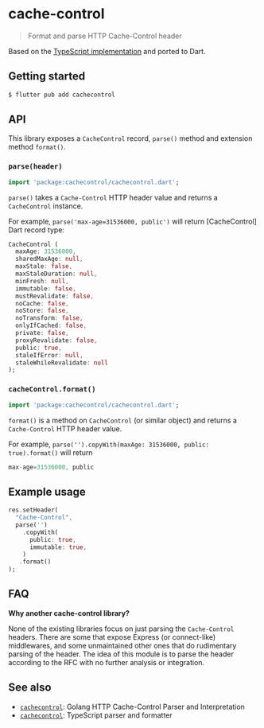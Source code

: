 # cache-control

> Format and parse HTTP Cache-Control header

Based on the [TypeScript implementation](https://github.com/tusbar/cache-control) and ported to Dart.

## Getting started

```bash
$ flutter pub add cachecontrol
```

## API

This library exposes a `CacheControl` record, `parse()` method and extension method `format()`.

### `parse(header)`

```dart
import 'package:cachecontrol/cachecontrol.dart';
```

`parse()` takes a `Cache-Control` HTTP header value and returns a `CacheControl` instance.

For example, `parse('max-age=31536000, public')` will return [CacheControl] Dart record type:

```dart
CacheControl (
  maxAge: 31536000,
  sharedMaxAge: null,
  maxStale: false,
  maxStaleDuration: null,
  minFresh: null,
  immutable: false,
  mustRevalidate: false,
  noCache: false,
  noStore: false,
  noTransform: false,
  onlyIfCached: false,
  private: false,
  proxyRevalidate: false,
  public: true,
  staleIfError: null,
  staleWhileRevalidate: null
);
```

### `cacheControl.format()`

```dart
import 'package:cachecontrol/cachecontrol.dart';
```

`format()` is a method on `CacheControl` (or similar object) and returns a `Cache-Control` HTTP header value.

For example, `parse('').copyWith(maxAge: 31536000, public: true).format()` will return

```dart
max-age=31536000, public
```

## Example usage

```dart
res.setHeader(
  "Cache-Control",
  parse('')
    .copyWith(
      public: true,
      immutable: true,
    )
   .format()
);
```

## FAQ

**Why another cache-control library?**

None of the existing libraries focus on just parsing the `Cache-Control` headers. There are some that expose Express (or connect-like) middlewares, and some unmaintained other ones that do rudimentary parsing of the header. The idea of this module is to parse the header according to the RFC with no further analysis or integration.

## See also

- [`cachecontrol`](https://github.com/pquerna/cachecontrol): Golang HTTP Cache-Control Parser and Interpretation
- [`cachecontrol`](https://github.com/tusbar/cache-control): TypeScript parser and formatter
